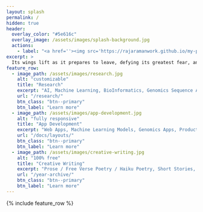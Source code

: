 ```yaml
---
layout: splash
permalink: /
hidden: true
header:
  overlay_color: "#5e616c"
  overlay_image: /assets/images/splash-background.jpg
  actions:
    - label: "<a href=''><img src='https://rajaramanwork.github.io/my-portfolio/assets/images/scholastics.jpg' width='90' height='90' style='display:block;border:0;'></a>"
excerpt: >
  Its wings lift as it prepares to leave, defying its greatest fear, and taking flight over the ground.
feature_row:
  - image_path: /assets/images/research.jpg
    alt: "customizable"
    title: "Research"
    excerpt: "AI, Machine Learning, BioInformatics, Genomics Sequence Analysis,  Epigentics, Computational Chemistry, Capstone Projects, Case Studies"
    url: "/research/"
    btn_class: "btn--primary"
    btn_label: "Learn more"
  - image_path: /assets/images/app-development.jpg
    alt: "fully responsive"
    title: "App Development"
    excerpt: "Web Apps, Machine Learning Models, Genomics Apps, Productive Apps, Community apps. Apps built using Ruby, Markdown, CSS, Python, BioPython, C#, Jupyter"
    url: "/docs/layouts/"
    btn_class: "btn--primary"
    btn_label: "Learn more"
  - image_path: /assets/images/creative-writing.jpg
    alt: "100% free"
    title: "Creative Writing"
    excerpt: "Prose / Free Verse Poetry / Haiku Poetry, Short Stories, Science Fiction & Fantasy, Personal Essay & Memoir, Science Writing"
    url: "/year-archive/"
    btn_class: "btn--primary"
    btn_label: "Learn more"      
---
```


{% include feature_row %}
